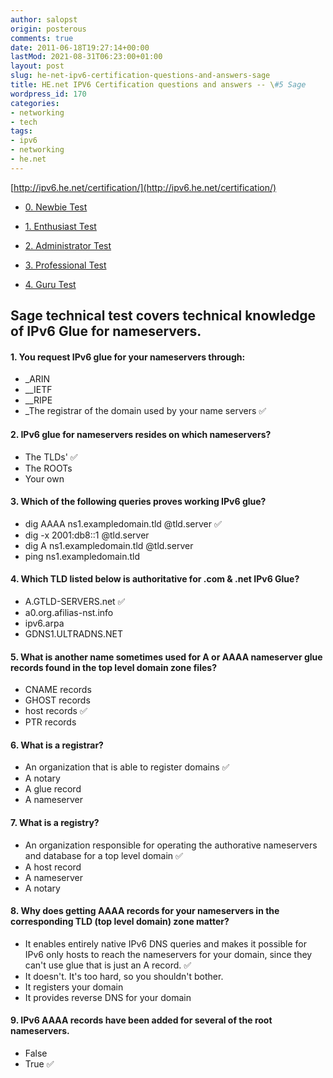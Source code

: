 ```yaml
---
author: salopst
origin: posterous
comments: true
date: 2011-06-18T19:27:14+00:00
lastMod: 2021-08-31T06:23:00+01:00
layout: post
slug: he-net-ipv6-certification-questions-and-answers-sage
title: HE.net IPV6 Certification questions and answers -- \#5 Sage
wordpress_id: 170
categories:
- networking
- tech
tags:
- ipv6
- networking
- he.net
---
```



[http://ipv6.he.net/certification/](http://ipv6.he.net/certification/)

	
  * [0. Newbie Test](/he-net-ipv6-certification-questions-and-answers-newbie/)

	
  * [1. Enthusiast Test](/he-net-ipv6-certification-questions-and-answers-enthusiast/)

	
  * [2. Administrator Test](/he-net-ipv6-certification-questions-and-answers-administrator/)

	
  * [3. Professional Test](/he-net-ipv6-certification-questions-and-answers-professional/)

	
  * [4. Guru Test](/he-net-ipv6-certification-questions-and-answers-guru/)


## Sage technical test covers technical knowledge of IPv6 Glue for nameservers.

#### 1. You request IPv6 glue for your nameservers through:
- _ARIN
- __IETF
- __RIPE
- _The registrar of the domain used by your name servers   ✅

#### 2. IPv6 glue for nameservers resides on which nameservers?
- The TLDs'   ✅
- The ROOTs
- Your own

#### 3. Which of the following queries proves working IPv6 glue?
- dig AAAA ns1.exampledomain.tld @tld.server   ✅
- dig -x 2001:db8::1 @tld.server
- dig A ns1.exampledomain.tld @tld.server
- ping ns1.exampledomain.tld

#### 4. Which TLD listed below is authoritative for .com & .net IPv6 Glue?
- A.GTLD-SERVERS.net   ✅
- a0.org.afilias-nst.info
- ipv6.arpa
- GDNS1.ULTRADNS.NET

#### 5. What is another name sometimes used for A or AAAA nameserver glue records found in the top level domain zone files?
- CNAME records
- GHOST records
- host records   ✅
- PTR records

#### 6. What is a registrar?
- An organization that is able to register domains   ✅
- A notary
- A glue record
- A nameserver

#### 7. What is a registry?
- An organization responsible for operating the authorative nameservers and database for  a top level domain   ✅
- A host record
- A nameserver
- A notary

#### 8. Why does getting AAAA records for your nameservers in the corresponding TLD (top level domain) zone matter?
- It enables entirely native IPv6 DNS queries and makes it possible for IPv6 only hosts to reach the nameservers for your domain, since they can't use glue that is just an A record.   ✅
- It doesn't. It's too hard, so you shouldn't bother.
- It registers your domain
- It provides reverse DNS for your domain

#### 9. IPv6 AAAA records have been added for several of the root nameservers.
- False
- True   ✅